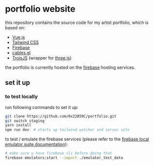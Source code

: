 # portfolio website

this repository contains the source code for my artist portfolio, which is based on: 
- [Vue.js](https://vuejs.org/) 
- [Tailwind CSS](https://tailwindcss.com/)
- [Firebase](https://firebase.google.com/)
- [cables.gl](https://cables.gl/)
- [TroisJS](https://github.com/troisjs/trois) (wrapper for [three.js](https://threejs.org/))

the portfolio is currently hosted on the [firebase](https://dokxid-pf.web.app/) hosting services. 

## set it up
### to test locally
run following commands to set it up:
```bash
git clone https://github.com/0x22B59C/portfolio.git
git switch staging
yarn install
npm run dev  # starts up tailwind watcher and serves site
```
to test / emulate the firebase services (please refer to the [firebase local emulator suite documentation](https://firebase.google.com/docs/emulator-suite)):
```bash
# make sure u have firebase cli before doing that
firebase emulators:start --import ./emulator_test_data
```